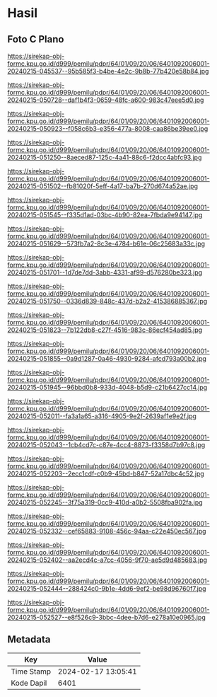 # Hasil

## Foto C Plano

https://sirekap-obj-formc.kpu.go.id/d999/pemilu/pdpr/64/01/09/20/06/6401092006001-20240215-045537--95b585f3-b4be-4e2c-9b8b-77b420e58b84.jpg

https://sirekap-obj-formc.kpu.go.id/d999/pemilu/pdpr/64/01/09/20/06/6401092006001-20240215-050728--daf1b4f3-0659-48fc-a600-983c47eee5d0.jpg

https://sirekap-obj-formc.kpu.go.id/d999/pemilu/pdpr/64/01/09/20/06/6401092006001-20240215-050923--f058c6b3-e356-477a-8008-caa86be39ee0.jpg

https://sirekap-obj-formc.kpu.go.id/d999/pemilu/pdpr/64/01/09/20/06/6401092006001-20240215-051250--8aeced87-125c-4a41-88c6-f2dcc4abfc93.jpg

https://sirekap-obj-formc.kpu.go.id/d999/pemilu/pdpr/64/01/09/20/06/6401092006001-20240215-051502--fb81020f-5eff-4a17-ba7b-270d674a52ae.jpg

https://sirekap-obj-formc.kpu.go.id/d999/pemilu/pdpr/64/01/09/20/06/6401092006001-20240215-051545--f335d1ad-03bc-4b90-82ea-7fbda9e94147.jpg

https://sirekap-obj-formc.kpu.go.id/d999/pemilu/pdpr/64/01/09/20/06/6401092006001-20240215-051629--573fb7a2-8c3e-4784-b61e-06c25683a33c.jpg

https://sirekap-obj-formc.kpu.go.id/d999/pemilu/pdpr/64/01/09/20/06/6401092006001-20240215-051701--1d7de7dd-3abb-4331-af99-d576280be323.jpg

https://sirekap-obj-formc.kpu.go.id/d999/pemilu/pdpr/64/01/09/20/06/6401092006001-20240215-051750--0336d839-848c-437d-b2a2-415386885367.jpg

https://sirekap-obj-formc.kpu.go.id/d999/pemilu/pdpr/64/01/09/20/06/6401092006001-20240215-051823--7b122db8-c27f-4516-983c-86ecf454ad85.jpg

https://sirekap-obj-formc.kpu.go.id/d999/pemilu/pdpr/64/01/09/20/06/6401092006001-20240215-051855--0a9d1287-0a46-4930-9284-afcd793a00b2.jpg

https://sirekap-obj-formc.kpu.go.id/d999/pemilu/pdpr/64/01/09/20/06/6401092006001-20240215-051945--96bbd0b8-933d-4048-b5d9-c21b6427cc14.jpg

https://sirekap-obj-formc.kpu.go.id/d999/pemilu/pdpr/64/01/09/20/06/6401092006001-20240215-052011--fa3a1a65-a316-4905-9e2f-2639af1e9e2f.jpg

https://sirekap-obj-formc.kpu.go.id/d999/pemilu/pdpr/64/01/09/20/06/6401092006001-20240215-052043--1cb4cd7c-c87e-4cc4-8873-f3358d7b97c8.jpg

https://sirekap-obj-formc.kpu.go.id/d999/pemilu/pdpr/64/01/09/20/06/6401092006001-20240215-052203--2ecc1cdf-c0b9-45bd-b847-52a17dbc4c52.jpg

https://sirekap-obj-formc.kpu.go.id/d999/pemilu/pdpr/64/01/09/20/06/6401092006001-20240215-052245--3f75a319-0cc9-410d-a0b2-5508fba902fa.jpg

https://sirekap-obj-formc.kpu.go.id/d999/pemilu/pdpr/64/01/09/20/06/6401092006001-20240215-052332--cef65883-9108-456c-94aa-c22e450ec567.jpg

https://sirekap-obj-formc.kpu.go.id/d999/pemilu/pdpr/64/01/09/20/06/6401092006001-20240215-052402--aa2ecd4c-a7cc-4056-9f70-ae5d9d485683.jpg

https://sirekap-obj-formc.kpu.go.id/d999/pemilu/pdpr/64/01/09/20/06/6401092006001-20240215-052444--288424c0-9b1e-4dd6-9ef2-be98d96760f7.jpg

https://sirekap-obj-formc.kpu.go.id/d999/pemilu/pdpr/64/01/09/20/06/6401092006001-20240215-052527--e8f526c9-3bbc-4dee-b7d6-e278a10e0965.jpg


## Metadata

| Key        | Value               |
| ---------- | ------------------- |
| Time Stamp | 2024-02-17 13:05:41 |
| Kode Dapil | 6401                |



